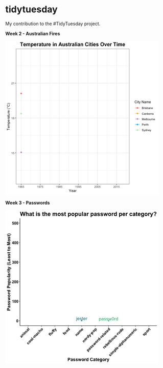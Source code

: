 # tidytuesday
My contribution to the #TidyTuesday project.

**Week 2 - Australian Fires**

![Temperature Change in Australian Cities over Time](https://github.com/CourtneyGerver/tidytuesday/blob/master/week02_AustralianFires/aussieTempsOverTime.gif)

**Week 3 - Passwords**

![Most popular password per category](https://github.com/CourtneyGerver/tidytuesday/blob/master/week03_Passwords/passRanks.gif)